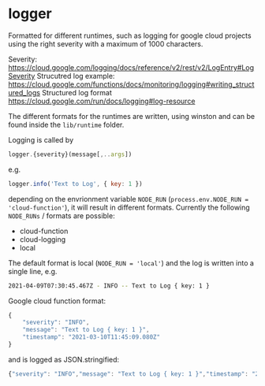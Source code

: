 # logger
Formatted for different runtimes, such as logging for google cloud projects using the right severity with a maximum of 1000 characters.

Severity: https://cloud.google.com/logging/docs/reference/v2/rest/v2/LogEntry#LogSeverity
Strucutred log example: https://cloud.google.com/functions/docs/monitoring/logging#writing_structured_logs
Structured log format https://cloud.google.com/run/docs/logging#log-resource

The different formats for the runtimes are written, using winston and can be found inside the `lib/runtime` folder.

Logging is called by

```js
logger.{severity}(message[,..args])
```

e.g.

```js
logger.info('Text to Log', { key: 1 })
```

depending on the envrionment variable `NODE_RUN` (`process.env.NODE_RUN = 'cloud-function'`), it will result in different formats. Currently the following `NODE_RUNs` / formats are possible:
* cloud-function
* cloud-logging
* local

The default format is local (`NODE_RUN = 'local'`) and the log is written into a single line, e.g.

```bash
2021-04-09T07:30:45.467Z - INFO -- Text to Log { key: 1 }
```

Google cloud function format:

```js
{
    "severity": "INFO",
    "message": "Text to Log { key: 1 }",
    "timestamp": "2021-03-10T11:45:09.080Z"
}
```

and is logged as JSON.stringified:

```js
{"severity": "INFO","message": "Text to Log { key: 1 }","timestamp": "2021-03-10T11:45:09.080Z"}
```